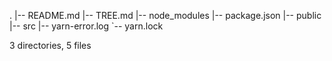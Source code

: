 .
|-- README.md
|-- TREE.md
|-- node_modules
|-- package.json
|-- public
|-- src
|-- yarn-error.log
`-- yarn.lock

3 directories, 5 files
